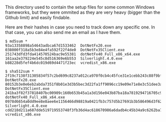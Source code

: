 This directory used to contain the setup files for some common Windows frameworks, but they were ommited as they are very heavy (bigger than the Github limit) and easily findable.

Here are their hashes in case you need to track down any specific one. In that case, you can also send me an email as I have them.

```
$ md5sum *
93a13358898a54643adbca67d1533462  DotNetFx20.exe
038000f318a5b3e84e4fa592f22f4de0  DotNetFx35Client.exe
251743dfd3fda414570524bac9e55381  dotNetFx40_Full_x86_x64.exe
161aa2e379224e545c8d516369e6b553  Silverlight.4.0.exe
b88228d5fef4b6dc019d69d4471f23ec  vcredist_x86.exe
```

```
$ sha512sum *
2f19c7138f31305834f57c2bd699c8237a012ca970f0cb4c45fce31e1cebb243c88f9bf79de4c2cee21538e1ca00bae254cfd4d58092039196e24783b15d6450  DotNetFx20.exe
80152b3e0e6eb2abda7351f8b01e3d3b5bec3d22fa1ff9096cc19e09e71e8e3c51dee3a7e223a2e99eceebb9ba686bfa792de41c95c38bdc86e8e75ffbec970a  DotNetFx35Client.exe
241ba3f82f37818407bc00909c160b653b45a1a3d156e043b87ba18a7819294716705c952c7b46516c4afd86e6f99bad23e7235b951a371ae6728107f19e5f23  dotNetFx40_Full_x86_x64.exe
0978d6654a0dd9ee8e8aee6e1156466d98819a0421fb3c757d5b27691b3b586496d3f62521b22f10834e1c662d6d520b8f3d4bafcc0bdbe214329850645ede37  Silverlight.4.0.exe
cdd218d211a687dde519719553748f3fb36d4ac618670986a6dadb4c45b34a9c6262ba7bab243a242f91d867b041721f22330170a74d4d0b2c354aec999dbff8  vcredist_x86.exe
```
